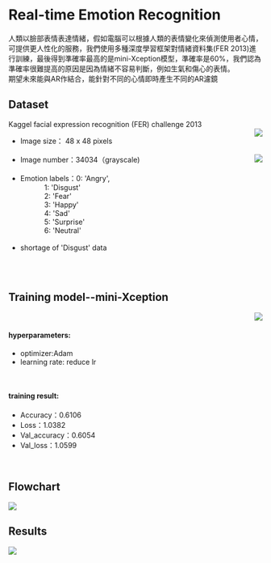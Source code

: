 # Real-time Emotion Recognition
人類以臉部表情表達情緒，假如電腦可以根據人類的表情變化來偵測使用者心情，可提供更人性化的服務，我們使用多種深度學習框架對情緒資料集(FER 2013)進行訓練，最後得到準確率最高的是mini-Xception模型，準確率是60%，我們認為準確率很難提高的原因是因為情緒不容易判斷，例如生氣和傷心的表情。  
期望未來能與AR作結合，能針對不同的心情即時產生不同的AR濾鏡

## Dataset
Kaggel facial expression recognition (FER) challenge 2013  
<img align="right" src="https://ppt.cc/fFLzBx@.png">
<ul>  
<li>Image size： 48 x 48 pixels</li><br/>
<img align="right" src="https://ppt.cc/fReVyx@.png">
<li>Image number：34034（grayscale)</li><br/>
<li>Emotion labels：0: 'Angry',<br/>
     &nbsp;&nbsp;&nbsp;&nbsp;&nbsp;&nbsp;&nbsp;&nbsp;&nbsp;&nbsp;&nbsp;&nbsp;1: 'Disgust'<br/>   
     &nbsp;&nbsp;&nbsp;&nbsp;&nbsp;&nbsp;&nbsp;&nbsp;&nbsp;&nbsp;&nbsp;&nbsp;2: 'Fear'<br/>  
     &nbsp;&nbsp;&nbsp;&nbsp;&nbsp;&nbsp;&nbsp;&nbsp;&nbsp;&nbsp;&nbsp;&nbsp;3: 'Happy'<br/>
     &nbsp;&nbsp;&nbsp;&nbsp;&nbsp;&nbsp;&nbsp;&nbsp;&nbsp;&nbsp;&nbsp;&nbsp;4: 'Sad'<br/>
     &nbsp;&nbsp;&nbsp;&nbsp;&nbsp;&nbsp;&nbsp;&nbsp;&nbsp;&nbsp;&nbsp;&nbsp;5: 'Surprise'<br/>  
     &nbsp;&nbsp;&nbsp;&nbsp;&nbsp;&nbsp;&nbsp;&nbsp;&nbsp;&nbsp;&nbsp;&nbsp;6: 'Neutral'</li><br/>
<li>shortage of 'Disgust' data</li>
</ul>
<br/>
<br/>

## Training model--mini-Xception  
<img align="right" src="https://ppt.cc/f2y5Fx@.png">
<br/>

#### hyperparameters:
* optimizer:Adam  
* learning rate: reduce lr 
<br/>

#### training result:  
* Accuracy：0.6106  
* Loss：1.0382  
* Val_accuracy：0.6054  
* Val_loss：1.0599  

<br/>

## Flowchart
![](https://ppt.cc/fC22Jx@.png)

## Results
![](https://ppt.cc/fuKAFx@.png)

